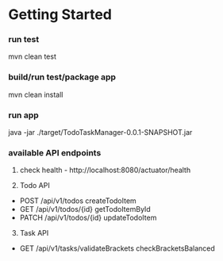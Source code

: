 # Getting Started

### run test
mvn clean test

### build/run test/package app
mvn clean install

### run app
java -jar ./target/TodoTaskManager-0.0.1-SNAPSHOT.jar


### available API endpoints
1) check health - http://localhost:8080/actuator/health

2) Todo API
    
* POST   /api/v1/todos       createTodoItem
* GET    /api/v1/todos/{id}  getTodoItemById
* PATCH  /api/v1/todos/{id}  updateTodoItem

3) Task API

* GET  /api/v1/tasks/validateBrackets  checkBracketsBalanced


